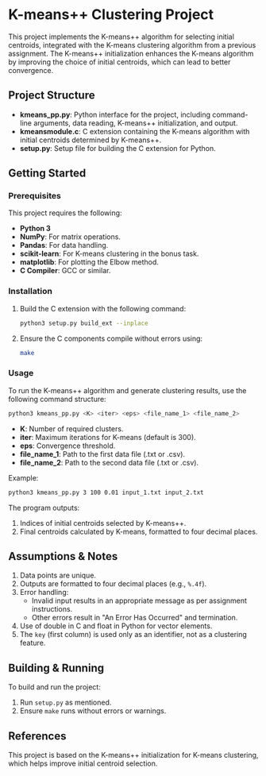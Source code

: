 
# K-means++ Clustering Project

This project implements the K-means++ algorithm for selecting initial centroids, integrated with the K-means clustering algorithm from a previous assignment. The K-means++ initialization enhances the K-means algorithm by improving the choice of initial centroids, which can lead to better convergence.

## Project Structure

- **kmeans_pp.py**: Python interface for the project, including command-line arguments, data reading, K-means++ initialization, and output.
- **kmeansmodule.c**: C extension containing the K-means algorithm with initial centroids determined by K-means++.
- **setup.py**: Setup file for building the C extension for Python.

## Getting Started

### Prerequisites

This project requires the following:
- **Python 3**
- **NumPy**: For matrix operations.
- **Pandas**: For data handling.
- **scikit-learn**: For K-means clustering in the bonus task.
- **matplotlib**: For plotting the Elbow method.
- **C Compiler**: GCC or similar.

### Installation

1. Build the C extension with the following command:
   ```bash
   python3 setup.py build_ext --inplace
   ```

2. Ensure the C components compile without errors using:
   ```bash
   make
   ```

### Usage

To run the K-means++ algorithm and generate clustering results, use the following command structure:

```bash
python3 kmeans_pp.py <K> <iter> <eps> <file_name_1> <file_name_2>
```

- **K**: Number of required clusters.
- **iter**: Maximum iterations for K-means (default is 300).
- **eps**: Convergence threshold.
- **file_name_1**: Path to the first data file (.txt or .csv).
- **file_name_2**: Path to the second data file (.txt or .csv).

Example:
```bash
python3 kmeans_pp.py 3 100 0.01 input_1.txt input_2.txt
```

The program outputs:
1. Indices of initial centroids selected by K-means++.
2. Final centroids calculated by K-means, formatted to four decimal places.


## Assumptions & Notes

1. Data points are unique.
2. Outputs are formatted to four decimal places (e.g., `%.4f`).
3. Error handling:
   - Invalid input results in an appropriate message as per assignment instructions.
   - Other errors result in "An Error Has Occurred" and termination.
4. Use of double in C and float in Python for vector elements.
5. The `key` (first column) is used only as an identifier, not as a clustering feature.

## Building & Running

To build and run the project:
1. Run `setup.py` as mentioned.
2. Ensure `make` runs without errors or warnings.

## References

This project is based on the K-means++ initialization for K-means clustering, which helps improve initial centroid selection.

